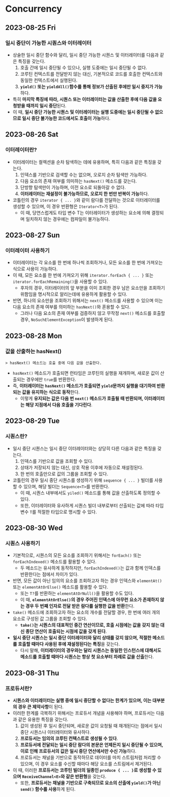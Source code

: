# Concurrency
## 2023-08-25 Fri
### 일시 중단이 가능한 시퀀스와 이터레이터
* 상술한 일시 중단 함수와 달리, 일시 중단 가능한 시퀀스 및 이터레이터를 다음과 같은 특징을 갖는다.
  1. 호출 간에 일시 중단될 수 있으나, 실행 도중에는 일시 중단될 수 없다.
  2. 코루틴 컨텍스트를 전달받지 않는 대신, 기본적으로 코드를 호출한 컨텍스트와 동일한 컨텍스트에서 실행된다.
  3. **`yield()` 또는 `yieldAll()`함수를 통해 정보가 산출된 후에만 일시 중지가 가능**하다.
* 특히 **마지막 특징에 따라, 시퀀스 또는 이터레이터는 값을 산출한 후에 다음 값을 요청받을 때까지 일시 중단**된다.
* 이 때, **일시 중단 가능한 시퀀스 및 이터레이터는 실행 도중에는 일시 중단될 수 없으므로 일시 중단 불가능한 코드에서도 호출이 가능**하다.

## 2023-08-26 Sat
### 이터레이터란?
* 이터레이터는 컬렉션을 순차 탐색하는 데에 유용하며, 특히 다음과 같은 특징을 갖는다.
  1. 인덱스를 기반으로 검색할 수는 없으며, 오로지 순차 탐색만 가능하다.
  2. 다음 요소의 존재 여부를 의미하는 `hasNext()` 메소드를 갖는다.
  3. 단방향 탐색만이 가능하며, 이전 요소로 되돌아갈 수 없다.
  4. **이터레이터는 재설정이 불가능하므로, 오로지 한 번만 반복이 가능**하다.
* 코틀린의 경우 `iterator { ... }`와 같이 람다를 전달하는 것으로 이터레이터를 생성할 수 있으며, 이 경우 반환형은 `Iterator<T>`가 된다.
  * 이 때, 당연스럽게도 타입 변수 T는 이터레이터가 생성하는 요소에 의해 결정되며 일치하지 않는 경우에는 컴파일이 불가능하다.

## 2023-08-27 Sun
### 이터레이터 사용하기
* 이터레이터는 각 요소를 한 번에 하나씩 조회하거나, 모든 요소를 한 번에 가져오는 식으로 사용이 가능하다.
* 이 때, 모든 요소를 한 번에 가져오기 위해 `iterator.forEach { ... }` 또는 `iterator.forEachRemaining()`을 사용할 수 있다.
  * 후자의 경우, 이터레이터의 앞 부분을 이미 조회한 경우 남은 요소만을 조회하기 위함임을 명시적으로 알리는데에 유용하게 활용할 수 있다.
* 반면, 하나의 요소만을 조회하기 위해서는 `next()` 메소드를 사용할 수 있으며 이는 다음 요소의 존재 여부를 의미하는 `hasNext()`와 혼용할 수 있다.
  * 그러나 다음 요소의 존재 여부를 검증하지 않고 무작정 `next()` 메소드를 호출할 경우, `NoSuchElementException`이 발생하게 된다.

## 2023-08-28 Mon
### 값을 산출하는 hasNext()
```
> hasNext() 메소드는 호출 중에 다음 값을 산출한다.
```
* `hasNext()` 메소드가 호출되면 런타임은 코루틴의 실행을 재개하며, 새로운 값이 산출되는 경우에만 `true`를 반환한다.
* 즉, **이터레이터는 `hasNext()` 메소드가 호출되면 `yield`문까지 실행을 대기하여 반환되는 값을 유지하는 식으로 동작**한다.
  * 이렇게 **유지되는 값은 다음 번 `next()` 메소드가 호출될 때 반환되며, 이터레이터는 해당 지점에서 다음 호출을 기다린다**.

## 2023-08-29 Tue
### 시퀀스란?
* 일시 중단 시퀀스는 일시 중단 이터레이터와는 상당히 다른 다음과 같은 특징을 갖는다.
  1. 인덱스를 기반으로 값을 조회할 수 있다.
  2. 상태가 저장되지 않는 대신, 상호 작용 이후에 자동으로 재설정된다.
  3. 한 번의 호출만으로 값의 그룹을 조회할 수 있다.
* 코틀린의 경우 일시 중단 시퀀스를 생성하기 위해 `sequence { ... }` 빌더를 사용할 수 있으며, 해당 빌더는 `Sequence<T>`를 반환한다.
  * 이 때, 시퀀스 내부에서도 `yiled()` 메소드를 통해 값을 산출하도록 정의할 수 있다.
  * 또한, 이터레이터와 유사하게 시퀀스 빌더 내부로부터 산출되는 값에 따라 타입 변수 `T`를 적절한 타입으로 명시할 수 있다.

## 2023-08-30 Wed
### 시퀀스 사용하기
* 기본적으로, 시퀀스의 모든 요소를 조회하기 위해서는 `forEach()` 또는 `forEachIndexed()` 메소드를 활용할 수 있다.
  * 두 메소드는 유사하게 동작하지만, `forEachIndexed()`는 값과 함께 인덱스를 반환한다는 점에서 차이가 있다.
* 반면, 모든 값이 아닌 임의의 요소를 조회하고자 하는 경우 인덱스와 `elementAt()` 또는 `elementAtOrElse()` 메소드를 활용할 수 있다.
  * 또는 `T?`를 반환하는 `elementAtOrNull()`을 활용할 수도 있다.
  * 이 때, **`elementAtOrElse()`의 경우 주어진 인덱스에 아무런 요소가 존재하지 않는 경우 두 번째 인자로 전달 받은 람다를 실행한 값을 반환**한다.
* `take()` 메소드에 조회하고자 하는 요소의 개수를 전달할 경우, 한 번에 여러 개의 요소로 구성된 값 그룹을 조회할 수 있다.
  * **`take()`는 시퀀스의 대표적인 중간 연산이므로, 호출 시점에는 값을 갖지 않는 대신 종단 연산이 호출되는 시점에 값을 갖게 된다**.
* **일시 중단 시퀀스는 일시 중단 이터레이터와 달리 상태를 갖지 않으며, 적절한 메소드를 호출할 때마다 사용된 후에 재설정된다는 특징**을 갖는다.
  * 다시 말해, **이터레이터의 경우와는 달리 시퀀스는 동일한 인스턴스에 대해서도 메소드를 호출할 때마다 시퀀스는 항상 첫 요소부터 차례로 값을 산출**한다.

## 2023-08-31 Thu
### 프로듀서란?
* **시퀀스와 이터레이터는 실행 중에 일시 중단할 수 없다는 한계가 있으며, 이는 대부분의 경우 큰 제약사항**이 된다.
* 이러한 한계를 극복하기 위해서는 프로듀서 개념을 사용해야 하며, 프로듀서는 다음과 같은 유용한 특징을 갖는다.
  1. 값이 생성된 후 일시 중단되며, 새로운 값이 요청될 때 재개된다는 점에서 일시 중단 시퀀스나 이터레이터와 유사하다.
  2. **프로듀서는 임의의 코루틴 컨텍스트로 생성될 수 있다**.
  3. **프로듀서에 전달되는 일시 중단 람다의 본문은 언제든지 일시 중단될 수 있으며, 이로 인해 프로듀서의 값은 일시 중단 연산에서만 수신 가능**하다.
  4. 프로듀서는 채널을 기반으로 동작하므로 데이터를 마치 스트림처럼 처리할 수 있으며, 이 경우 요소를 수신할 때마다 해당 요소를 스트림에서 제거된다.
* 이 때, 이러한 **프로듀서는 코루틴 빌더의 일종인 `produce { ... }`로 생성할 수 있으며 `ReceiveChannel<E>`와 같은 반환형**을 갖는다.
  * 또한, **프로듀서는 채널을 기반으로 구축되므로 요소의 산출에 `yield()`가 아닌 `send()` 함수를 사용**하게 된다.